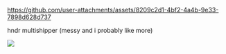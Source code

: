 https://github.com/user-attachments/assets/8209c2d1-4bf2-4a4b-9e33-7898d628d737

hndr multishipper (messy and i probably like more)

![](https://github.com/user-attachments/assets/934304f1-1758-43d6-b653-fc4832417dec)
